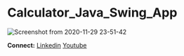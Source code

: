# Calculator_Java_Swing_App

![Screenshot from 2020-11-29 23-51-42](https://user-images.githubusercontent.com/36816925/100549741-029d8a80-329f-11eb-831a-f172f4a5a52e.png)

**Connect:** [Linkedin](https://www.linkedin.com/in/marjukahmed) [Youtube](https://www.youtube.com/channel/UCtPoYxNA8UtdQg4aCNkS7Dg)
